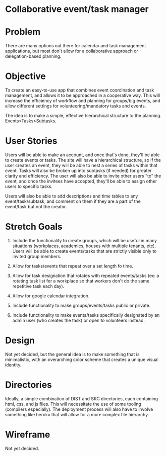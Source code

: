 # Collaborative event/task manager

# Problem

There are many options out there for calendar and task management applications, but most don't allow for a collaborative approach or delegation-based planning.

# Objective

To create an easy-to-use app that combines event coordination and task management, and allows it to be approached in a cooperative way. This will increase the efficiency of workflow and planning for groups/big events, and allow different settings for volunteering/mandatory tasks and events.

The idea is to make a simple,  effective hierarchical structure to the planning. Events>Tasks>Subtasks.

# User Stories

Users will be able to make an account, and once that's done, they'll be able to create events or tasks. The site will have a hierarchical structure, so if the user creates an event, they will be able to nest a series of tasks within that event. Tasks will also be broken up into subtasks (if needed) for greater clarity and efficiency. The user will also be able to invite other users "to" the event, and once the invitees have accepted, they'll be able to assign other users to specific tasks.

Users will also be able to add descriptions and time tables to any event/task/subtask, and comment on them if they are a part of the event/task but not the creator.

# Stretch Goals

1. Include the functionality to create groups, which will be useful in many situations (workplaces, academics, houses with multiple tenants, etc). Users will be able to create events/tasks that are strictly visible only to invited group members.

2. Allow for tasks/events that repeat over a set length fo time.

3. Allow for task designation that rotates with repeated events/tasks (ex: a rotating task list for a workplace so that workers don't do the same repetitive task each day).

4. Allow for google calendar integration.

5. Include functionality to make groups/events/tasks public or private.

6. Include functionality to make events/tasks specifically designated by an admin user (who creates the task) or open to volunteers instead.

# Design

Not yet decided, but the general idea is to make something that is minimalistic, with an overarching color scheme that creates a unique visual identity.

# Directories

Ideally, a simple combination of DIST and SRC directories, each containing html, css, and js files. This will necessitate the use of some tooling (compilers especially). The deployment process will also have to involve something like heroku that will allow for a more complex file hierarchy.

# Wireframe

Not yet decided.
